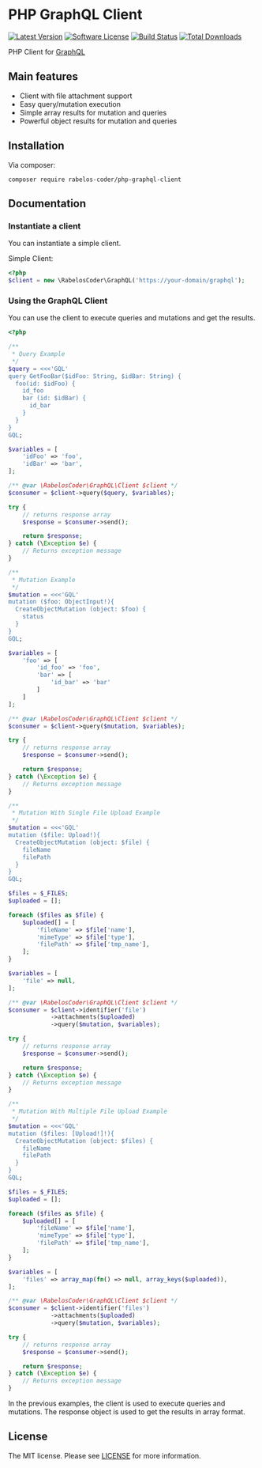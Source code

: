 # PHP GraphQL Client

[![Latest Version](https://img.shields.io/github/release/softonic/graphql-client.svg?style=flat-square)](https://github.com/rabelos-coder/php-graphql-client/releases)
[![Software License](https://img.shields.io/badge/license-Apache%202.0-blue.svg?style=flat-square)](LICENSE.md)
[![Build Status](https://github.com/rabelos-coder/php-graphql-client/actions/workflows/build.yml/badge.svg)](https://github.com/rabelos-coder/php-graphql-client/actions/workflows/build.yml)
[![Total Downloads](https://img.shields.io/packagist/dt/softonic/graphql-client.svg?style=flat-square)](https://packagist.org/packages/rabelos-coder/php-graphql-client)

PHP Client for [GraphQL](http://graphql.org/)

## Main features

- Client with file attachment support
- Easy query/mutation execution
- Simple array results for mutation and queries
- Powerful object results for mutation and queries

## Installation

Via composer:

```
composer require rabelos-coder/php-graphql-client
```

## Documentation

### Instantiate a client

You can instantiate a simple client.

Simple Client:

```php
<?php
$client = new \RabelosCoder\GraphQL('https://your-domain/graphql');
```

### Using the GraphQL Client

You can use the client to execute queries and mutations and get the results.

```php
<?php

/**
 * Query Example
 */
$query = <<<'GQL'
query GetFooBar($idFoo: String, $idBar: String) {
  foo(id: $idFoo) {
    id_foo
    bar (id: $idBar) {
      id_bar
    }
  }
}
GQL;

$variables = [
    'idFoo' => 'foo',
    'idBar' => 'bar',
];

/** @var \RabelosCoder\GraphQL\Client $client */
$consumer = $client->query($query, $variables);

try {
    // returns response array
    $response = $consumer->send();

    return $response;
} catch (\Exception $e) {
    // Returns exception message
}

/**
 * Mutation Example
 */
$mutation = <<<'GQL'
mutation ($foo: ObjectInput!){
  CreateObjectMutation (object: $foo) {
    status
  }
}
GQL;

$variables = [
    'foo' => [
        'id_foo' => 'foo',
        'bar' => [
            'id_bar' => 'bar'
        ]
    ]
];

/** @var \RabelosCoder\GraphQL\Client $client */
$consumer = $client->query($mutation, $variables);

try {
    // returns response array
    $response = $consumer->send();

    return $response;
} catch (\Exception $e) {
    // Returns exception message
}

/**
 * Mutation With Single File Upload Example
 */
$mutation = <<<'GQL'
mutation ($file: Upload!){
  CreateObjectMutation (object: $file) {
    fileName
    filePath
  }
}
GQL;

$files = $_FILES;
$uploaded = [];

foreach ($files as $file) {
    $uploaded[] = [
        'fileName' => $file['name'],
        'mimeType' => $file['type'],
        'filePath' => $file['tmp_name'],
    ];
}

$variables = [
    'file' => null,
];

/** @var \RabelosCoder\GraphQL\Client $client */
$consumer = $client->identifier('file')
            ->attachments($uploaded)
            ->query($mutation, $variables);

try {
    // returns response array
    $response = $consumer->send();

    return $response;
} catch (\Exception $e) {
    // Returns exception message
}

/**
 * Mutation With Multiple File Upload Example
 */
$mutation = <<<'GQL'
mutation ($files: [Upload!]!){
  CreateObjectMutation (object: $files) {
    fileName
    filePath
  }
}
GQL;

$files = $_FILES;
$uploaded = [];

foreach ($files as $file) {
    $uploaded[] = [
        'fileName' => $file['name'],
        'mimeType' => $file['type'],
        'filePath' => $file['tmp_name'],
    ];
}

$variables = [
    'files' => array_map(fn() => null, array_keys($uploaded)),
];

/** @var \RabelosCoder\GraphQL\Client $client */
$consumer = $client->identifier('files')
            ->attachments($uploaded)
            ->query($mutation, $variables);

try {
    // returns response array
    $response = $consumer->send();

    return $response;
} catch (\Exception $e) {
    // Returns exception message
}

```

In the previous examples, the client is used to execute queries and mutations. The response object is used to
get the results in array format.

## License

The MIT license. Please see [LICENSE](LICENSE) for more information.

[PSR-2]: http://www.php-fig.org/psr/psr-2/
[PSR-4]: http://www.php-fig.org/psr/psr-4/
